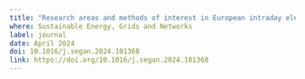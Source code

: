 ```yaml
---
title: "Research areas and methods of interest in European intraday electricity market research-A systematic literature review"
where: Sustainable Energy, Grids and Networks
label: journal
date: April 2024
doi: 10.1016/j.segan.2024.101368
link: https://doi.org/10.1016/j.segan.2024.101368
---
```

